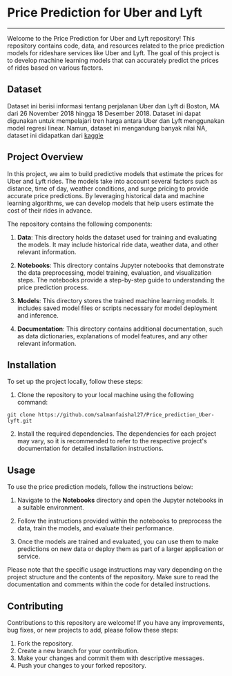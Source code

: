 # Price Prediction for Uber and Lyft

---

Welcome to the Price Prediction for Uber and Lyft repository! This repository contains code, data, and resources related to the price prediction models for rideshare services like Uber and Lyft. The goal of this project is to develop machine learning models that can accurately predict the prices of rides based on various factors.

## Dataset

Dataset ini berisi informasi tentang perjalanan Uber dan Lyft di Boston, MA dari 26 November 2018 hingga 18 Desember 2018. Dataset ini dapat digunakan untuk mempelajari tren harga antara Uber dan Lyft menggunakan model regresi linear. Namun, dataset ini mengandung banyak nilai NA, dataset ini didapatkan dari [kaggle](https://www.kaggle.com/datasets/brllrb/uber-and-lyft-dataset-boston-ma)

## Project Overview

In this project, we aim to build predictive models that estimate the prices for Uber and Lyft rides. The models take into account several factors such as distance, time of day, weather conditions, and surge pricing to provide accurate price predictions. By leveraging historical data and machine learning algorithms, we can develop models that help users estimate the cost of their rides in advance.

The repository contains the following components:

1. **Data**: This directory holds the dataset used for training and evaluating the models. It may include historical ride data, weather data, and other relevant information.

2. **Notebooks**: This directory contains Jupyter notebooks that demonstrate the data preprocessing, model training, evaluation, and visualization steps. The notebooks provide a step-by-step guide to understanding the price prediction process.

3. **Models**: This directory stores the trained machine learning models. It includes saved model files or scripts necessary for model deployment and inference.

4. **Documentation**: This directory contains additional documentation, such as data dictionaries, explanations of model features, and any other relevant information.

## Installation
To set up the project locally, follow these steps:

1. Clone the repository to your local machine using the following command:
```
git clone https://github.com/salmanfaishal27/Price_prediction_Uber-lyft.git
```
2. Install the required dependencies. The dependencies for each project may vary, so it is recommended to refer to the respective project's documentation for detailed installation instructions.

## Usage
To use the price prediction models, follow the instructions below:

1. Navigate to the **Notebooks** directory and open the Jupyter notebooks in a suitable environment.

2. Follow the instructions provided within the notebooks to preprocess the data, train the models, and evaluate their performance.

3. Once the models are trained and evaluated, you can use them to make predictions on new data or deploy them as part of a larger application or service.

Please note that the specific usage instructions may vary depending on the project structure and the contents of the repository. Make sure to read the documentation and comments within the code for detailed instructions.

## Contributing
Contributions to this repository are welcome! If you have any improvements, bug fixes, or new projects to add, please follow these steps:

1. Fork the repository.
2. Create a new branch for your contribution.
3. Make your changes and commit them with descriptive messages.
4. Push your changes to your forked repository.
